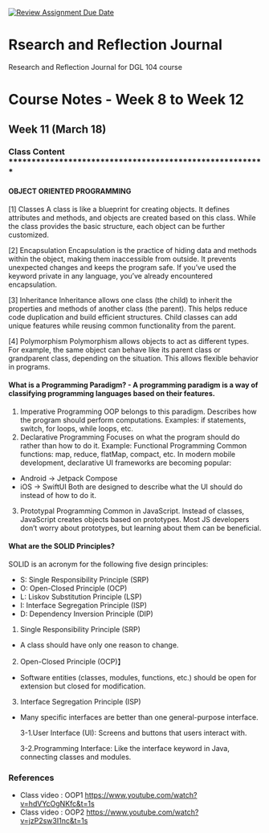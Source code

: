 [![Review Assignment Due Date](https://classroom.github.com/assets/deadline-readme-button-22041afd0340ce965d47ae6ef1cefeee28c7c493a6346c4f15d667ab976d596c.svg)](https://classroom.github.com/a/MMj2nZMu)
# Rsearch and Reflection Journal
Research and Reflection Journal for DGL 104 course


# **Course Notes - Week 8 to Week 12**

## Week 11 (March 18)
### **Class Content** ********************************************************
#### **OBJECT ORIENTED PROGRAMMING**

[1] Classes
A class is like a blueprint for creating objects.
It defines attributes and methods, and objects are created based on this class.
While the class provides the basic structure, each object can be further customized.

[2] Encapsulation
Encapsulation is the practice of hiding data and methods within the object, making them inaccessible from outside.
It prevents unexpected changes and keeps the program safe.
If you’ve used the keyword private in any language, you’ve already encountered encapsulation.

[3] Inheritance
Inheritance allows one class (the child) to inherit the properties and methods of another class (the parent).
This helps reduce code duplication and build efficient structures.
Child classes can add unique features while reusing common functionality from the parent.

[4] Polymorphism
Polymorphism allows objects to act as different types.
For example, the same object can behave like its parent class or grandparent class, depending on the situation.
This allows flexible behavior in programs.

#### **What is a Programming Paradigm?** - A programming paradigm is a way of classifying programming languages based on their features.

1. Imperative Programming
OOP belongs to this paradigm.
Describes how the program should perform computations.
Examples: if statements, switch, for loops, while loops, etc.
2. Declarative Programming
Focuses on what the program should do rather than how to do it.
Example: Functional Programming
Common functions: map, reduce, flatMap, compact, etc.
In modern mobile development, declarative UI frameworks are becoming popular:
  - Android → Jetpack Compose
  - iOS → SwiftUI
  Both are designed to describe what the UI should do instead of how to do it.

3. Prototypal Programming
Common in JavaScript.
Instead of classes, JavaScript creates objects based on prototypes.
Most JS developers don’t worry about prototypes, but learning about them can be beneficial.


#### **What are the SOLID Principles?**
SOLID is an acronym for the following five design principles:
  - S: Single Responsibility Principle (SRP)
  - O: Open-Closed Principle (OCP)
  - L: Liskov Substitution Principle (LSP)
  - I: Interface Segregation Principle (ISP)
  - D: Dependency Inversion Principle (DIP)

1. Single Responsibility Principle (SRP)
  - A class should have only one reason to change.

2. Open-Closed Principle (OCP)】
  - Software entities (classes, modules, functions, etc.) should be open for extension but closed for modification.

3. Interface Segregation Principle (ISP)  
  - Many specific interfaces are better than one general-purpose interface.

    3-1.User Interface (UI): Screens and buttons that users interact with.
    
    3-2.Programming Interface: Like the interface keyword in Java, connecting classes and modules.

### References
   - Class video : OOP1 https://www.youtube.com/watch?v=hdVYcOgNKfc&t=1s
   - Class video : OOP2 https://www.youtube.com/watch?v=jzP2sw3I1nc&t=1s